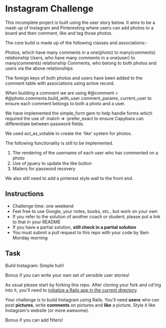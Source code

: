 Instagram Challenge
===================

This incomplete project is built using the user story below.   It aims to be a mash up of Instagram and Pinteresting where users can add photos to a board and then comment, like and tag those photos.

The core build is made up of the following classes and associations:-

Photos, which have many comments in a one(photo) to many(comments) relationship
Users, who have many comments in a one(user) to many(comments) relationship
Comments, who belong to both photos and users via the above relationships

The foreign keys of both photos and users have been added to the comment table with associations using active record.

When building a comment we are using   #@comment = #@photo.comments.build_with_user comment_params, current_user to ensure each comment belongs to both a photo and a user.

We have implemented the simple_form gem to help handle forms which required the use of :match => :prefer_exact to ensure Capybara can differentiate between password fields.

We used act_as_votable to create the 'like' system for photos.

The following functionality is still to be implemented.

1. The rendering of the username of each user who has commented on a photo
2. Use of jquery to update the like button
3. Mailers for password recovery

We also still need to add a pinterest style wall to the front end.

Instructions
-------
* Challenge time: one weekend
* Feel free to use Google, your notes, books, etc., but work on your own
* If you refer to the solution of another coach or student, please put a link to that in your README
* If you have a partial solution, **still check in a partial solution**
* You must submit a pull request to this repo with your code by 9am Monday morning

Task
-----

Build Instagram: Simple huh!

Bonus if you can write your own set of sensible user stories!

As usual please start by forking this repo. After cloning your fork and cd'ing into it, you'll need to [initialize a Rails app in the current directory](http://blog.jasonmeridth.com/posts/create-rails-application-in-current-directory/).

Your challenge is to build Instagram using Rails. You'll need **users** who can post **pictures**, write **comments** on pictures and **like** a picture. Style it like Instagram's website (or more awesome).

Bonus if you can add filters!
